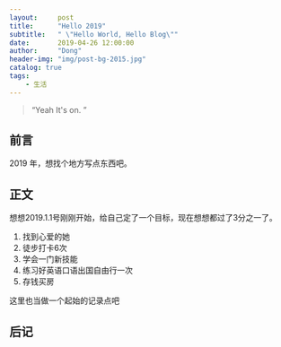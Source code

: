 ```yaml
---
layout:     post
title:      "Hello 2019"
subtitle:   " \"Hello World, Hello Blog\""
date:       2019-04-26 12:00:00
author:     "Dong"
header-img: "img/post-bg-2015.jpg"
catalog: true
tags:
    - 生活
---
```


> “Yeah It's on. ”


## 前言


2019 年，想找个地方写点东西吧。


## 正文

想想2019.1.1号刚刚开始，给自己定了一个目标，现在想想都过了3分之一了。

1. 找到心爱的她
2. 徒步打卡6次
3. 学会一门新技能
4. 练习好英语口语出国自由行一次
5. 存钱买房

这里也当做一个起始的记录点吧

## 后记




